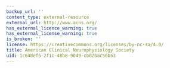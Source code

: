 ```yaml
---
backup_url: ''
content_type: external-resource
external_url: http://www.acns.org/
has_external_licence_warning: true
has_external_license_warning: true
is_broken: ''
license: https://creativecommons.org/licenses/by-nc-sa/4.0/
title: American Clinical Neurophysiology Society
uid: 1c648ef5-2f1c-48b8-9049-cb02bac56b53
---
```

